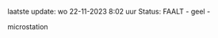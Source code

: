 laatste update: 
wo 22-11-2023  8:02   uur 
Status: FAALT - geel - 
<div class="service Y">microstation</div>